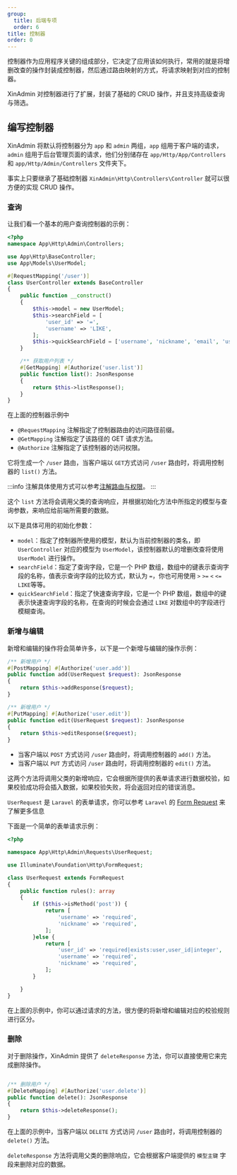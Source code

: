 ```yaml
---
group:
  title: 后端专项
  order: 6
title: 控制器
order: 0
---
```


控制器作为应用程序关键的组成部分，它决定了应用该如何执行，常用的就是将增删改查的操作封装成控制器，然后通过路由映射的方式，将请求映射到对应的控制器。

XinAdmin 对控制器进行了扩展，封装了基础的 CRUD 操作，并且支持高级查询与筛选。

## 编写控制器

XinAdmin 将默认将控制器分为 `app` 和 `admin` 两组，`app` 组用于客户端的请求，`admin` 组用于后台管理页面的请求，他们分别储存在 `app/Http/App/Controllers` 和 `app/Http/Admin/Controllers` 文件夹下。

事实上只要继承了基础控制器 `XinAdmin\Http\Controllers\Controller` 就可以很方便的实现 CRUD 操作。

### 查询

让我们看一个基本的用户查询控制器的示例：

```php
<?php
namespace App\Http\Admin\Controllers;

use App\Http\BaseController;
use App\Models\UserModel;

#[RequestMapping('/user')]
class UserController extends BaseController
{
    public function __construct()
    {
        $this->model = new UserModel;
        $this->searchField = [
            'user_id' => '=',
            'username' => 'LIKE',
        ];
        $this->quickSearchField = ['username', 'nickname', 'email', 'user_id'];
    }

    /** 获取用户列表 */
    #[GetMapping] #[Authorize('user.list')]
    public function list(): JsonResponse
    {
        return $this->listResponse();
    }
}

```

在上面的控制器示例中

- `@RequestMapping` 注解指定了控制器路由的访问路径前缀。
- `@GetMapping` 注解指定了该路径的 GET 请求方法。
- `@Authorize` 注解指定了该控制器的访问权限。

它将生成一个 `/user` 路由，当客户端以 `GET`方式访问 `/user` 路由时，将调用控制器的 `list()` 方法。

:::info
注解具体使用方式可以参考[注解路由与权限](/laravel/backend-attribute)。
:::

这个 `list` 方法将会调用父类的查询响应，并根据初始化方法中所指定的模型与查询参数，来响应给前端所需要的数据。

以下是具体可用的初始化参数：

- `model`：指定了控制器所使用的模型，默认为当前控制器的类名，即 `UserController` 对应的模型为 `UserModel`，该控制器默认的增删改查将使用 `UserModel` 进行操作。
- `searchField`：指定了查询字段，它是一个 PHP 数组，数组中的键表示查询字段的名称，值表示查询字段的比较方式，默认为 `=`，你也可用使用 `>` `>=` `<` `<=` `LIKE`等等。
- `quickSearchField`：指定了快速查询字段，它是一个 PHP 数组，数组中的键表示快速查询字段的名称，在查询的时候会会通过 `LIKE` 对数组中的字段进行模糊查询。

### 新增与编辑

新增和编辑的操作将会简单许多，以下是一个新增与编辑的操作示例：

```php
/** 新增用户 */
#[PostMapping] #[Authorize('user.add')]
public function add(UserRequest $request): JsonResponse
{
    return $this->addResponse($request);
}

/** 新增用户 */
#[PutMapping] #[Authorize('user.edit')]
public function edit(UserRequest $request): JsonResponse
{
    return $this->editResponse($request);
}
```

- 当客户端以 `POST` 方式访问 `/user` 路由时，将调用控制器的 `add()` 方法。
- 当客户端以 `PUT` 方式访问 `/user` 路由时，将调用控制器的 `edit()` 方法。

这两个方法将调用父类的新增响应，它会根据所提供的表单请求进行数据校验，如果校验成功将会插入数据，如果校验失败，将会返回对应的错误消息。

`UserRequest` 是 `Laravel` 的表单请求，你可以参考 `Laravel` 的 [Form Request](https://laravel.com/docs/12.x/validation#form-request-validation) 来了解更多信息

下面是一个简单的表单请求示例：

```php
<?php

namespace App\Http\Admin\Requests\UserRequest;

use Illuminate\Foundation\Http\FormRequest;

class UserRequest extends FormRequest
{
    public function rules(): array
    {
        if ($this->isMethod('post')) {
            return [
                'username' => 'required',
                'nickname' => 'required',
            ];
        }else {
            return [
                'user_id' => 'required|exists:user,user_id|integer',
                'username' => 'required',
                'nickname' => 'required',
            ];
        }

    }
}
```

在上面的示例中，你可以通过请求的方法，很方便的将新增和编辑对应的校验规则进行区分。

### 删除

对于删除操作，XinAdmin 提供了 `deleteResponse` 方法，你可以直接使用它来完成删除操作。

```php

/** 删除用户 */
#[DeleteMapping] #[Authorize('user.delete')]
public function delete(): JsonResponse
{
    return $this->deleteResponse();
}
```

在上面的示例中，当客户端以 `DELETE` 方式访问 `/user` 路由时，将调用控制器的 `delete()` 方法。

`deleteResponse` 方法将调用父类的删除响应，它会根据客户端提供的 `模型主键` 字段来删除对应的数据。

